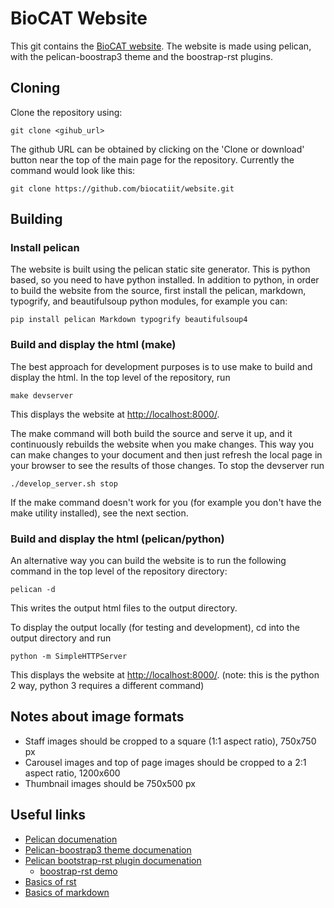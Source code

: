 # BioCAT Website

This git contains the [BioCAT website](http://www.bio.aps.anl.gov/). The website is
made using pelican, with the pelican-boostrap3 theme and the boostrap-rst plugins.

## Cloning

Clone the repository using:

```
git clone <gihub_url>
```

The github URL can be obtained by clicking on the 'Clone or download' button
near the top of the main page for the repository. Currently the command would look
like this:
```
git clone https://github.com/biocatiit/website.git
```

## Building

### Install pelican

The website is built using the pelican static site generator. This is python
based, so you need to have python installed. In addition to python, in order to build
the website from the source, first install the pelican, markdown, typogrify, and beautifulsoup
python modules, for example you can:
```
pip install pelican Markdown typogrify beautifulsoup4
```

### Build and display the html (make)

The best approach for development purposes is to use make to build and
display the html. In the top level of the repository, run
```
make devserver
```

This displays the website at [http://localhost:8000/](http://localhost:8000/).

The make command will both build the source and serve it up, and it continuously rebuilds
the website when you make changes. This way you can make changes to your
document and then just refresh the local page in your browser to see the results
of those changes. To stop the devserver run
```
./develop_server.sh stop
```

If the make command doesn't work for you (for example you don't have the make
utility installed), see the next section.

### Build and display the html (pelican/python)

An alternative way you can build the website is to run the following command in
the top level of the repository directory:
```
pelican -d
```

This writes the output html files to the output directory.

To display the output locally (for testing and development), cd into the
output directory and run
```
python -m SimpleHTTPServer
```

This displays the website at [http://localhost:8000/](http://localhost:8000/).
(note: this is the python 2 way, python 3 requires a different command)


## Notes about image formats

* Staff images should be cropped to a square (1:1 aspect ratio), 750x750 px
* Carousel images and top of page images should be cropped to a 2:1 aspect ratio, 1200x600
* Thumbnail images should be 750x500 px

## Useful links

* [Pelican documenation](http://docs.getpelican.com/en/stable/)
* [Pelican-boostrap3 theme documenation](https://github.com/getpelican/pelican-themes/tree/master/pelican-bootstrap3)
* [Pelican bootstrap-rst plugin documenation](https://github.com/getpelican/pelican-plugins/tree/master/bootstrap-rst)
    * [boostrap-rst demo](https://rougier.github.io/bootstrap-rst/)
* [Basics of rst](http://www.sphinx-doc.org/en/master/usage/restructuredtext/basics.html)
* [Basics of markdown](https://www.markdownguide.org/)
